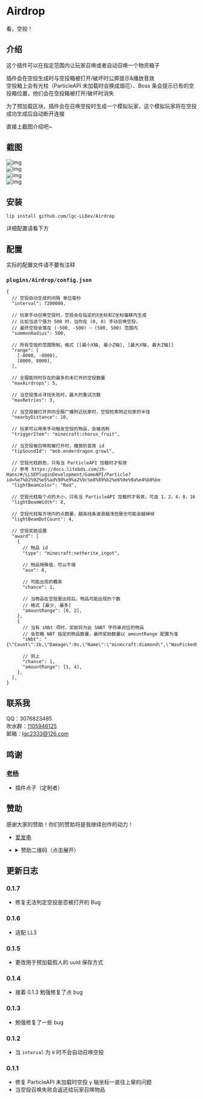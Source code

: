 <!-- markdownlint-disable MD033 MD036 -->

# Airdrop

看，空投！

<!-- 今天 16 周岁啦 可以祝我生日快乐吗 awa -->

## 介绍

这个插件可以在指定范围内让玩家召唤或者自动召唤一个物资箱子

插件会在空投生成时与空投箱被打开/破坏时公屏提示&播放音效  
空投箱上会有光柱（ParticleAPI 未加载时会换成烟花）、Boss 条会提示已有的空投箱位置，他们会在空投箱被打开/破坏时消失

为了预加载区块，插件会在召唤空投时生成一个模拟玩家，这个模拟玩家将在空投成功生成后自动断开连接

直接上截图介绍吧~

## 截图

![img](https://raw.githubusercontent.com/lgc-LLDev/readme/main/Airdrop/QQ%E5%9B%BE%E7%89%8720230117041758.png)  
![img](https://raw.githubusercontent.com/lgc-LLDev/readme/main/Airdrop/QQ%E5%9B%BE%E7%89%8720230117041804.png)  
![img](https://raw.githubusercontent.com/lgc-LLDev/readme/main/Airdrop/QQ%E5%9B%BE%E7%89%8720230117041738.png)  
![img](https://raw.githubusercontent.com/lgc-LLDev/readme/main/Airdrop/QQ%E5%9B%BE%E7%89%8720230117041823.png)

## 安装

```shell
lip install github.com/lgc-LLDev/Airdrop
```

详细配置请看下方

## 配置

实际的配置文件请不要有注释

### `plugins/Airdrop/config.json`

```jsonc
{
  // 空投自动生成的间隔 单位毫秒
  "interval": 7200000,

  // 玩家手动召唤空投时，空投会在指定的X坐标和Z坐标偏移内生成
  // 比如当这个值为 500 时，当你在 (0, 0) 手动召唤空投，
  // 最终空投会落在 (-500, -500) ~ (500, 500) 范围内
  "summonRadius": 500,

  // 所有空投的范围限制，格式 [[最小X轴, 最小Z轴], [最大X轴, 最大Z轴]]
  "range": [
    [-8000, -8000],
    [8000, 8000],
  ],

  // 全服能同时存在的最多的未打开的空投数量
  "maxAirdrops": 5,

  // 当空投落点寻找失败时，最大的重试次数
  "maxRetries": 3,

  // 当空投被打开并向全服广播附近玩家时，空投检索附近玩家的半径
  "nearbyDistance": 10,

  // 玩家可以用来手动触发空投的物品，会被消耗
  "triggerItem": "minecraft:chorus_fruit",

  // 当空投被召唤和被打开时，播放的音效 id
  "tipSoundId": "mob.enderdragon.growl",

  // 空投光柱颜色，只有当 ParticleAPI 加载时才有效
  // 参考 https://docs.litebds.com/zh-Hans/#/LLSEPluginDevelopment/GameAPI/Particle?id=%e7%b2%92%e5%ad%90%e9%a2%9c%e8%89%b2%e6%9e%9a%e4%b8%be
  "lightBeamColor": "Red",

  // 空投光柱每个点的大小，只有当 ParticleAPI 加载时才有效，可选 1，2，4，8，16
  "lightBeamWidth": 8,

  // 空投光柱每方块内的点数量，越高线条波浪越浅但是也可能会越掉帧
  "lightBeamDotCount": 4,

  // 空投奖励设置
  "award": [
    {
      // 物品 id
      "type": "minecraft:netherite_ingot",

      // 物品特殊值，可以不填
      "aux": 0,

      // 可能出现的概率
      "chance": 1,

      // 当物品在空投里出现后，物品可能出现的个数
      // 格式 [最少, 最多]
      "amountRange": [0, 2],
    },
    {
      // 当有 sNbt 项时，奖励将为此 SNBT 字符串对应的物品
      // 会忽略 NBT 指定的物品数量，最终奖励数量以 amountRange 配置为准
      "sNbt": "{\"Count\":1b,\"Damage\":0s,\"Name\":\"minecraft:diamond\",\"WasPickedUp\":0b}",

      // 同上
      "chance": 1,
      "amountRange": [1, 4],
    },
  ],
}
```

## 联系我

QQ：3076823485  
吹水群：[1105946125](https://jq.qq.com/?_wv=1027&k=Z3n1MpEp)  
邮箱：<lgc2333@126.com>

## 鸣谢

### [老杨](https://www.minebbs.com/members/laoyangnotfound.53026/)

- 插件点子（定制者）

## 赞助

感谢大家的赞助！你们的赞助将是我继续创作的动力！

- [爱发电](https://afdian.net/@lgc2333)
- <details>
    <summary>赞助二维码（点击展开）</summary>

  ![讨饭](https://raw.githubusercontent.com/lgc2333/ShigureBotMenu/master/src/imgs/sponsor.png)

  </details>

## 更新日志

### 0.1.7

- 修复无法判定空投是否被打开的 Bug

### 0.1.6

- 适配 LL3

### 0.1.5

- 更改用于预加载假人的 uuid 保存方式

### 0.1.4

- 接着 0.1.3 勉强修复了点 bug

### 0.1.3

- 勉强修复了一些 bug

### 0.1.2

- 当 `interval` 为 `0` 时不会自动召唤空投

### 0.1.1

- 修复 ParticleAPI 未加载时空投 y 轴坐标一直往上窜的问题
- 当空投召唤失败会返还给玩家召唤物品
